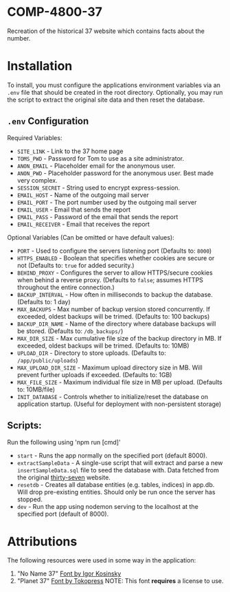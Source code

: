 # COMP-4800-37
Recreation of the historical 37 website which contains facts about the number.

# Installation
To install, you must configure the applications environment variables via an `.env` file that should be created in the root directory. Optionally, you may run the script to extract the original site data and then reset the database.

## `.env` Configuration
Required Variables:
 - `SITE_LINK` - Link to the 37 home page
 - `TOMS_PWD` - Password for Tom to use as a site administrator.
 - `ANON_EMAIL` - Placeholder email for the anonymous user.
 - `ANON_PWD` - Placeholder password for the anonymous user. Best made very complex.
 - `SESSION_SECRET` - String used to encrypt express-session.
 - `EMAIL_HOST` - Name of the outgoing mail server
 - `EMAIL_PORT` - The port number used by the outgoing mail server
 - `EMAIL_USER` - Email that sends the report
 - `EMAIL_PASS` - Password of the email that sends the report
 - `EMAIL_RECEIVER` - Email that receives the report
 
Optional Variables (Can be omitted or have default values):
 - `PORT` - Used to configure the servers listening port (Defaults to: `8000`)
 - `HTTPS_ENABLED` - Boolean that specifies whether cookies are secure or not (Defaults to: `true` for added security.)
 - `BEHIND_PROXY` - Configures the server to allow HTTPS/secure cookies when behind a reverse proxy. (Defaults to `false`; assumes HTTPS throughout the entire connection.)
 - `BACKUP_INTERVAL` - How often in milliseconds to backup the database.  (Defaults to: 1 day)
 - `MAX_BACKUPS` - Max number of backup version stored concurrently. If exceeded, oldest backups will be trimed. (Defaults to: 100 backups)
 - `BACKUP_DIR_NAME` - Name of the directory where database backups will be stored. (Defaults to: `/db_backups/`)
 - `MAX_DIR_SIZE` - Max cumulative file size of the backup directory in MB. If exceeded, oldest backups will be trimed. (Defaults to: 10MB)
 - `UPLOAD_DIR` - Directory to store uploads. (Defaults to: `/app/public/uploads`)
 - `MAX_UPLOAD_DIR_SIZE` - Maximum upload directory size in MB. Will prevent further uploads if exceeded. (Defaults to: 1GB)
 - `MAX_FILE_SIZE` - Maximum individual file size in MB per upload. (Defaults to: 10MB/file)
 - `INIT_DATABASE` - Controls whether to initialize/reset the database on application startup. (Useful for deployment with non-persistent storage)

## Scripts:
Run the following using 'npm run [cmd]'
 - `start` - Runs the app normally on the specified port (default 8000).
 - `extractSampleData` - A single-use script that will extract and parse a new `insertSampleData.sql` file to seed the database with. Data fetched from the original [thirty-seven](thirty-seven.org) website.
 - `resetdb` - Creates all database entities (e.g. tables, indices) in app.db. Will drop pre-existing entities. Should only be run once the server has stopped.
 - `dev` - Run the app using nodemon serving to the localhost at the specified port (default of 8000).

# Attributions
The following resources were used in some way in the application:

1. "No Name 37" [Font by Igor Kosinsky](https://www.dafont.com/no-name-37.font)
2. "Planet 37" [Font by Tokopress](https://justtheskills.com/product/planet-37/) NOTE: This font **requires** a license to use.

